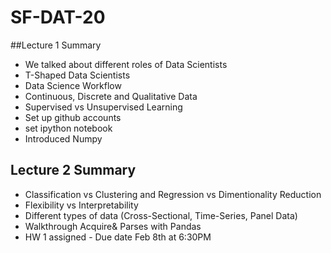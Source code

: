 # SF-DAT-20

##Lecture 1 Summary

 - We talked about different roles of Data Scientists 
 - T-Shaped Data Scientists
 - Data Science Workflow
 - Continuous, Discrete and Qualitative Data
 - Supervised vs Unsupervised Learning
 - Set up github accounts
 - set ipython notebook
 - Introduced Numpy
 	
## Lecture 2 Summary
- Classification vs Clustering and Regression vs Dimentionality Reduction
- Flexibility vs Interpretability
- Different types of data (Cross-Sectional, Time-Series, Panel Data) 
- Walkthrough Acquire& Parses with Pandas
- HW 1 assigned - Due date Feb 8th at 6:30PM
	
 
